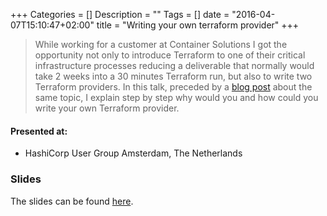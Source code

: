 +++
Categories = []
Description = ""
Tags = []
date = "2016-04-07T15:10:47+02:00"
title = "Writing your own terraform provider"
+++

> While working for a customer at Container Solutions I got the opportunity not only to
introduce Terraform to one of their critical infrastructure processes reducing a deliverable
that normally would take 2 weeks into a 30 minutes Terraform run, but also to write two
Terraform providers. In this talk, preceded by a [blog post](https://container-solutions.com/write-terraform-provider-part-1/)
about the same topic, I explain step by step why would you and how could you write your
own Terraform provider.

#### Presented at:

  - HashiCorp User Group Amsterdam, The Netherlands

### Slides
The slides can be found [here](https://speakerdeck.com/mongrelion/writing-your-own-terraform-provider).
